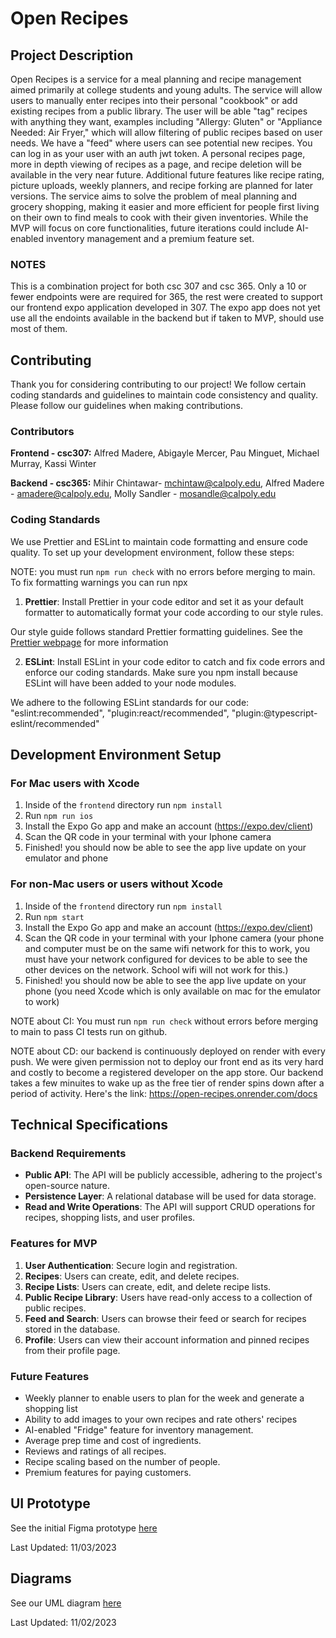 

# Open Recipes

## Project Description


Open Recipes is a service for a meal planning and recipe management aimed primarily at college students and young adults. The service will allow users to manually enter recipes into their personal "cookbook" or add existing recipes from a public library. The user will be able "tag" recipes with anything they want, examples including "Allergy: Gluten" or "Appliance Needed: Air Fryer," which will allow filtering of public recipes based on user needs. We have a "feed" where users can see potential new recipes. You can log in as your user with an auth jwt token. A personal recipes page, more in depth viewing of recipes as a page, and recipe deletion will be available in the very near future. Additional future features like recipe rating, picture uploads, weekly planners, and recipe forking are planned for later versions. The service aims to solve the problem of meal planning and grocery shopping, making it easier and more efficient for people first living on their own to find meals to cook with their given inventories. While the MVP will focus on core functionalities, future iterations could include AI-enabled inventory management and a premium feature set.

### NOTES
This is a combination project for both csc 307 and csc 365. Only a 10 or fewer endpoints were are required for 365, the rest were created to support our frontend expo application developed in 307. The expo app does not yet use all the endoints available in the backend but if taken to MVP, should use most of them. 

## Contributing

Thank you for considering contributing to our project! We follow certain coding standards and guidelines to maintain code consistency and quality. Please follow our guidelines when making contributions.

### Contributors

**Frontend - csc307:**
Alfred Madere,
Abigayle Mercer,
Pau Minguet,
Michael Murray,
Kassi Winter

**Backend - csc365:**
Mihir Chintawar- mchintaw@calpoly.edu, 
Alfred Madere - amadere@calpoly.edu,
Molly Sandler - mosandle@calpoly.edu


### Coding Standards

We use Prettier and ESLint to maintain code formatting and ensure code quality.
To set up your development environment, follow these steps:

NOTE: you must run `npm run check` with no errors before merging to main. To fix formatting warnings you can run npx 

1. **Prettier**: Install Prettier in your code editor and set it as your default formatter to automatically format your code according to our style rules.

Our style guide follows standard Prettier formatting guidelines. See the [Prettier webpage](https://prettier.io/docs/en/why-prettier) for more information

2. **ESLint**: Install ESLint in your code editor to catch and fix code errors and enforce our coding standards. Make sure you npm install because ESLint will have been added to your node modules.

We adhere to the following ESLint standards for our code:
"eslint:recommended",
"plugin:react/recommended",
"plugin:@typescript-eslint/recommended"


## Development Environment Setup 

### For Mac users with Xcode

1. Inside of the `frontend` directory run `npm install`
2. Run `npm run ios`
3. Install the Expo Go app and make an account (https://expo.dev/client)
4. Scan the QR code in your terminal with your Iphone camera
5. Finished! you should now be able to see the app live update on your emulator and phone

### For non-Mac users or users without Xcode

1. Inside of the `frontend` directory run `npm install`
2. Run `npm start`
3. Install the Expo Go app and make an account (https://expo.dev/client)
4. Scan the QR code in your terminal with your Iphone camera (your phone and computer must be on the same wifi network for this to work, you must have your network configured for devices to be able to see the other devices on the network. School wifi will not work for this.)
5. Finished! you should now be able to see the app live update on your phone (you need Xcode which is only available on mac for the emulator to work)

NOTE about CI: You must run `npm run check` without errors before merging to main to pass CI tests run on github.

NOTE about CD: our backend is continuously deployed on render with every push. We were given permission not to deploy our front end as its very hard and costly to become a registered developer on the app store. Our backend takes a few minuites to wake up as the free tier of render spins down after a period of activity. Here's the link: https://open-recipes.onrender.com/docs

## Technical Specifications

### Backend Requirements
- **Public API**: The API will be publicly accessible, adhering to the project's open-source nature.
- **Persistence Layer**: A relational database will be used for data storage.
- **Read and Write Operations**: The API will support CRUD operations for recipes, shopping lists, and user profiles.

### Features for MVP
1. **User Authentication**: Secure login and registration.
2. **Recipes**: Users can create, edit, and delete recipes.
3. **Recipe Lists**: Users can create, edit, and delete recipe lists.
5. **Public Recipe Library**: Users have read-only access to a collection of public recipes.
6. **Feed and Search**: Users can browse their feed or search for recipes stored in the database.
7. **Profile**: Users can view their account information and pinned recipes from their profile page.
   
### Future Features
- Weekly planner to enable users to plan for the week and generate a shopping list
- Ability to add images to your own recipes and rate others' recipes
- AI-enabled "Fridge" feature for inventory management.
- Average prep time and cost of ingredients.
- Reviews and ratings of all recipes. 
- Recipe scaling based on the number of people.
- Premium features for paying customers.

## UI Prototype
See the initial Figma prototype [here](https://www.figma.com/file/Rjw4vkBVjuUWTl80Z0OY7t/Mobile-App-Wire-Frame?type=design&node-id=0%3A1&mode=design&t=m4IlCNr30s8LjF4p-1)

Last Updated: 11/03/2023

## Diagrams
See our UML diagram [here](https://github.com/AlfredMadere/open-recipes/wiki/)

Last Updated: 11/02/2023


